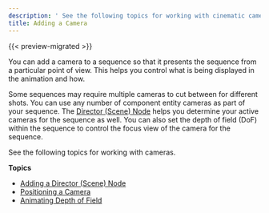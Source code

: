 ```yaml
---
description: ' See the following topics for working with cinematic cameras in Open 3D Engine. '
title: Adding a Camera
---
```


{{< preview-migrated >}}

You can add a camera to a sequence so that it presents the sequence from a particular point of view. This helps you control what is being displayed in the animation and how.

Some sequences may require multiple cameras to cut between for different shots. You can use any number of component entity cameras as part of your sequence. The [Director \(Scene\) Node](/docs/user-guide/visualization/cinematics/track-view/nodes-director.md) helps you determine your active cameras for the sequence as well. You can also set the depth of field \(DoF\) within the sequence to control the focus view of the camera for the sequence.

See the following topics for working with cameras.

**Topics**
+ [Adding a Director \(Scene\) Node](/docs/user-guide/visualization/cinematics/adding-a-director-scene-node.md)
+ [Positioning a Camera](/docs/user-guide/visualization/cinematics/cameras-positioning-blending.md)
+ [Animating Depth of Field](/docs/user-guide/visualization/cinematics/cameras-focus.md)
